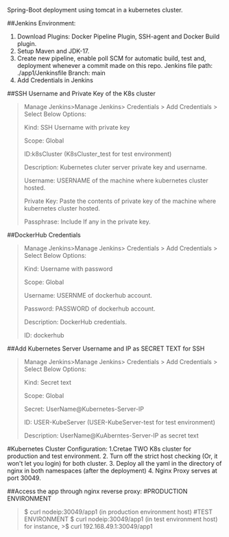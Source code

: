 Spring-Boot deployment using tomcat in a kubernetes cluster. 

##Jenkins Environment:
1. Download Plugins: Docker Pipeline Plugin, SSH-agent and Docker Build plugin.
2. Setup Maven and JDK-17.
3. Create new pipeline, enable poll SCM for automatic build, test and, deployment whenever a commit made on this repo.
   Jenkins file path: ./app1/Jenkinsfile
   Branch: main
4. Add Credentials in Jenkins

##SSH Username and Private Key of the K8s cluster 
>Manage Jenkins>Manage Jenkins> Credentials > Add Credentials > Select Below Options:
>
>Kind: SSH Username with private key
>
>Scope: Global
> 
>ID:k8sCluster (K8sCluster_test for test environment)
> 
>Description: Kubernetes cluter server private key and username.
>
>Username: USERNAME of the machine where kubernetes cluster hosted.
>
>Private Key: Paste the contents of private key of the machine where kubernetes cluster hosted.
>
>Passphrase: Include If any in the private key.

##DockerHub Credentials
>Manage Jenkins>Manage Jenkins> Credentials > Add Credentials > Select Below Options:
>
>Kind: Username with password
>
>Scope: Global
>
>Username: USERNME of dockerhub account.
>
>Password: PASSWORD of dockerhub account.
>
>Description: DockerHub credentials.
>
>ID: dockerhub

##Add Kubernetes Server Username and IP as SECRET TEXT for SSH
>Manage Jenkins>Manage Jenkins> Credentials > Add Credentials > Select Below Options:
>
>Kind: Secret text
>
>Scope: Global
>
>Secret: UserName@Kubernetes-Server-IP 
>
>ID: USER-KubeServer (USER-KubeServer-test for test environment)
>
>Description: UserName@KuAberntes-Server-IP as secret text

#Kubernetes Cluster Configuration:
1.Cretae TWO K8s cluster for production and test environment.
2. Turn off the strict host checking (Or, it won't let you login) for both cluster.
3. Deploy all the  yaml in the directory of nginx in both namespaces (after the deployment)
4. Nginx Proxy serves at port 30049.

##Access the app through nginx reverse proxy:
#PRODUCTION ENVIRONMENT
>$ curl nodeip:30049/app1 (in production environment host)
#TEST ENVIRONMENT
>$ curl nodeip:30049/app1 (in test environment host)
for instance, >$ curl 192.168.49.1:30049/app1
